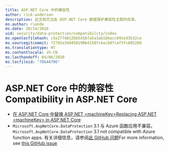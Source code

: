 ```yaml
---
title: ASP.NET Core 中的兼容性
author: rick-anderson
description: 此文档充当各 ASP.NET Core 数据保护兼容性主题的目录。
ms.author: riande
ms.date: 10/14/2016
uid: security/data-protection/compatibility/index
ms.openlocfilehash: c5e277d812bb5d16fa5a3ab1b6acc091ed3b32ce
ms.sourcegitcommit: 72792e349458190b4158fcbacb87caf3fc605268
ms.translationtype: HT
ms.contentlocale: zh-CN
ms.lasthandoff: 04/06/2020
ms.locfileid: "78644796"
---
```

# <a name="compatibility-in-aspnet-core"></a><span data-ttu-id="33eee-103">ASP.NET Core 中的兼容性</span><span class="sxs-lookup"><span data-stu-id="33eee-103">Compatibility in ASP.NET Core</span></span>

* [<span data-ttu-id="33eee-104">在 ASP.NET Core 中替换 ASP.NET \<machineKey></span><span class="sxs-lookup"><span data-stu-id="33eee-104">Replacing ASP.NET \<machineKey> in ASP.NET Core</span></span>](xref:security/data-protection/compatibility/replacing-machinekey)
* <span data-ttu-id="33eee-105">`Microsoft.AspNetCore.DataProtection` 3.1 与 Azure 函数应用不兼容。</span><span class="sxs-lookup"><span data-stu-id="33eee-105">`Microsoft.AspNetCore.DataProtection` 3.1 not compatible with Azure function apps.</span></span> <span data-ttu-id="33eee-106">有关详细信息，请参阅[此 GitHub 问题](https://github.com/Azure/azure-functions-host/issues/5447)</span><span class="sxs-lookup"><span data-stu-id="33eee-106">For more information, see [this GitHub issue](https://github.com/Azure/azure-functions-host/issues/5447)</span></span>
